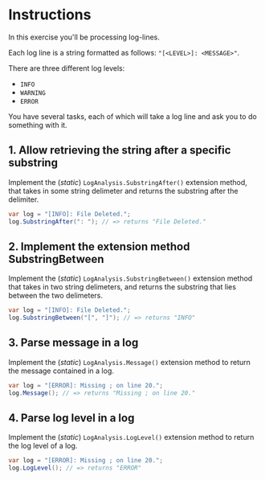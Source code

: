 # Instructions

In this exercise you'll be processing log-lines.

Each log line is a string formatted as follows: `"[<LEVEL>]: <MESSAGE>"`.

There are three different log levels:

- `INFO`
- `WARNING`
- `ERROR`

You have several tasks, each of which will take a log line and ask you to do something with it.

## 1. Allow retrieving the string after a specific substring

Implement the (_static_) `LogAnalysis.SubstringAfter()` extension method, that takes in some string delimeter and returns the substring after the delimiter.

```csharp
var log = "[INFO]: File Deleted.";
log.SubstringAfter(": "); // => returns "File Deleted."
```

## 2. Implement the extension method SubstringBetween

Implement the (_static_) `LogAnalysis.SubstringBetween()` extension method that takes in two string delimeters, and returns the substring that lies between the two delimeters.

```csharp
var log = "[INFO]: File Deleted.";
log.SubstringBetween("[", "]"); // => returns "INFO"
```

## 3. Parse message in a log

Implement the (_static_) `LogAnalysis.Message()` extension method to return the message contained in a log.

```csharp
var log = "[ERROR]: Missing ; on line 20.";
log.Message(); // => returns "Missing ; on line 20."
```

## 4. Parse log level in a log

Implement the (_static_) `LogAnalysis.LogLevel()` extension method to return the log level of a log.

```csharp
var log = "[ERROR]: Missing ; on line 20.";
log.LogLevel(); // => returns "ERROR"
```
